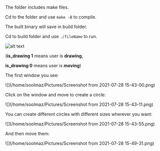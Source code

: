 The folder includes make files.

Cd to the folder and use `make -B` to compile.

The built binary will save in build folder.

Cd to build folder and use `./fileName` to run.

![alt text](https://drive.google.com/file/d/1i1uzNJWAdK_m6hTjPkm-pWokSxapysqK/view?usp=sharing)

(**is_drawing 1** means user is **drawing**,

 **is_drawing 0** means user is **moving**)



The first window you see:

![](/home/soolmaz/Pictures/Screenshot from 2021-07-28 15-43-00.png)

Click on the window and move to create a circle:

![](/home/soolmaz/Pictures/Screenshot from 2021-07-28 15-43-11.png)

You can create different circles with different sizes wherever you want:

![](/home/soolmaz/Pictures/Screenshot from 2021-07-28 15-43-55.png)

And then move them:

![](/home/soolmaz/Pictures/Screenshot from 2021-07-28 15-49-31.png)

